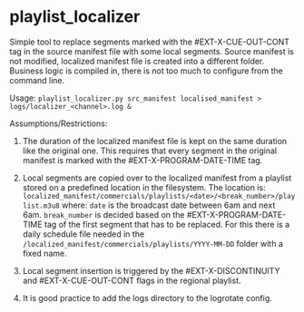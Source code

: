 # playlist_localizer

Simple tool to replace segments marked with the #EXT-X-CUE-OUT-CONT tag in the source manifest file with some local segments. Source manifest is not modified, localized manifest file is created into a different folder. Business logic is compiled in, there is not too much to configure from the command line.

Usage:
`playlist_localizer.py src_manifest localised_manifest > logs/localizer_<channel>.log &`

Assumptions/Restrictions:
1. The duration of the localized manifest file is kept on the same duration like the original one. This requires that every segment in the original manifest is marked with the #EXT-X-PROGRAM-DATE-TIME tag.
2. Local segments are copied over to the localized manifest from a playlist stored on a predefined location in the filesystem. The location is:
    `localized_manifest/commercials/playlists/<date>/<break_number>/playlist.m3u8` where:
`date` is the broadcast date between 6am and next 6am.
`break_number` is decided based on the #EXT-X-PROGRAM-DATE-TIME tag of the first segment that has to be replaced. For this there is a daily schedule file needed in the `/localized_manifest/commercials/playlists/YYYY-MM-DD` folder with a fixed name.

3. Local segment insertion is triggered by the #EXT-X-DISCONTINUITY and #EXT-X-CUE-OUT-CONT flags in the regional playlist.

4. It is good practice to add the logs directory to the logrotate config.
